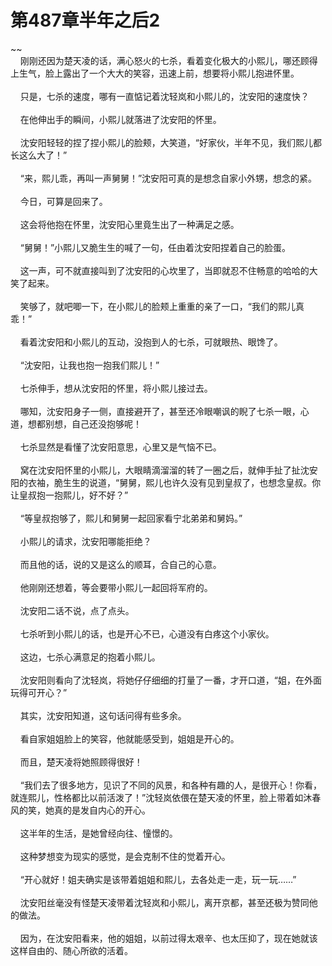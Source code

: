 # 第487章半年之后2
~~<br>&nbsp;&nbsp;&nbsp;&nbsp;刚刚还因为楚天凌的话，满心怒火的七杀，看着变化极大的小熙儿，哪还顾得上生气，脸上露出了一个大大的笑容，迅速上前，想要将小熙儿抱进怀里。<br><br>&nbsp;&nbsp;&nbsp;&nbsp;只是，七杀的速度，哪有一直惦记着沈轻岚和小熙儿的，沈安阳的速度快？<br><br>&nbsp;&nbsp;&nbsp;&nbsp;在他伸出手的瞬间，小熙儿就落进了沈安阳的怀里。<br><br>&nbsp;&nbsp;&nbsp;&nbsp;沈安阳轻轻的捏了捏小熙儿的脸颊，大笑道，“好家伙，半年不见，我们熙儿都长这么大了！”<br><br>&nbsp;&nbsp;&nbsp;&nbsp;“来，熙儿乖，再叫一声舅舅！”沈安阳可真的是想念自家小外甥，想念的紧。<br><br>&nbsp;&nbsp;&nbsp;&nbsp;今日，可算是回来了。<br><br>&nbsp;&nbsp;&nbsp;&nbsp;这会将他抱在怀里，沈安阳心里竟生出了一种满足之感。<br><br>&nbsp;&nbsp;&nbsp;&nbsp;“舅舅！”小熙儿又脆生生的喊了一句，任由着沈安阳捏着自己的脸蛋。<br><br>&nbsp;&nbsp;&nbsp;&nbsp;这一声，可不就直接叫到了沈安阳的心坎里了，当即就忍不住畅意的哈哈的大笑了起来。<br><br>&nbsp;&nbsp;&nbsp;&nbsp;笑够了，就吧唧一下，在小熙儿的脸颊上重重的亲了一口，“我们的熙儿真乖！”<br><br>&nbsp;&nbsp;&nbsp;&nbsp;看着沈安阳和小熙儿的互动，没抱到人的七杀，可就眼热、眼馋了。<br><br>&nbsp;&nbsp;&nbsp;&nbsp;“沈安阳，让我也抱一抱我们熙儿！”<br><br>&nbsp;&nbsp;&nbsp;&nbsp;七杀伸手，想从沈安阳的怀里，将小熙儿接过去。<br><br>&nbsp;&nbsp;&nbsp;&nbsp;哪知，沈安阳身子一侧，直接避开了，甚至还冷眼嘲讽的睨了七杀一眼，心道，想都别想，自己还没抱够呢！<br><br>&nbsp;&nbsp;&nbsp;&nbsp;七杀显然是看懂了沈安阳意思，心里又是气恼不已。<br><br>&nbsp;&nbsp;&nbsp;&nbsp;窝在沈安阳怀里的小熙儿，大眼睛滴溜溜的转了一圈之后，就伸手扯了扯沈安阳的衣袖，脆生生的说道，“舅舅，熙儿也许久没有见到皇叔了，也想念皇叔。你让皇叔抱一抱熙儿，好不好？”<br><br>&nbsp;&nbsp;&nbsp;&nbsp;“等皇叔抱够了，熙儿和舅舅一起回家看宁北弟弟和舅妈。”<br><br>&nbsp;&nbsp;&nbsp;&nbsp;小熙儿的请求，沈安阳哪能拒绝？<br><br>&nbsp;&nbsp;&nbsp;&nbsp;而且他的话，说的又是这么的顺耳，合自己的心意。<br><br>&nbsp;&nbsp;&nbsp;&nbsp;他刚刚还想着，等会要带小熙儿一起回将军府的。<br><br>&nbsp;&nbsp;&nbsp;&nbsp;沈安阳二话不说，点了点头。<br><br>&nbsp;&nbsp;&nbsp;&nbsp;七杀听到小熙儿的话，也是开心不已，心道没有白疼这个小家伙。<br><br>&nbsp;&nbsp;&nbsp;&nbsp;这边，七杀心满意足的抱着小熙儿。<br><br>&nbsp;&nbsp;&nbsp;&nbsp;沈安阳则看向了沈轻岚，将她仔仔细细的打量了一番，才开口道，“姐，在外面玩得可开心？”<br><br>&nbsp;&nbsp;&nbsp;&nbsp;其实，沈安阳知道，这句话问得有些多余。<br><br>&nbsp;&nbsp;&nbsp;&nbsp;看自家姐姐脸上的笑容，他就能感受到，姐姐是开心的。<br><br>&nbsp;&nbsp;&nbsp;&nbsp;而且，楚天凌将她照顾得很好！<br><br>&nbsp;&nbsp;&nbsp;&nbsp;“我们去了很多地方，见识了不同的风景，和各种有趣的人，是很开心！你看，就连熙儿，性格都比以前活泼了！”沈轻岚依偎在楚天凌的怀里，脸上带着如沐春风的笑，她真的是发自内心的开心。<br><br>&nbsp;&nbsp;&nbsp;&nbsp;这半年的生活，是她曾经向往、憧憬的。<br><br>&nbsp;&nbsp;&nbsp;&nbsp;这种梦想变为现实的感觉，是会克制不住的觉着开心。<br><br>&nbsp;&nbsp;&nbsp;&nbsp;“开心就好！姐夫确实是该带着姐姐和熙儿，去各处走一走，玩一玩……”<br><br>&nbsp;&nbsp;&nbsp;&nbsp;沈安阳丝毫没有怪楚天凌带着沈轻岚和小熙儿，离开京都，甚至还极为赞同他的做法。<br><br>&nbsp;&nbsp;&nbsp;&nbsp;因为，在沈安阳看来，他的姐姐，以前过得太艰辛、也太压抑了，现在她就该这样自由的、随心所欲的活着。<br><br>
                    

<script>_fwqdsqadxfw()</script>
<div><script>_dfwf1dw();</script></div>
<div><script>_dfwf1agdw();</script></div>
                